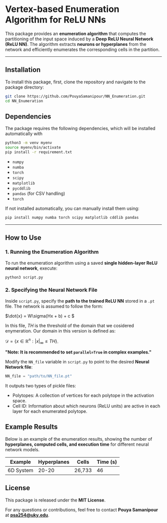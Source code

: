 # **Vertex-based Enumeration Algorithm for ReLU NNs**

This package provides an **enumeration algorithm** that computes the partitioning of the input space induced by a **Deep ReLU Neural Network (ReLU NN)**. The algorithm extracts **neurons or hyperplanes** from the network and efficiently enumerates the corresponding cells in the partition.

---

## **Installation**
To install this package, first, clone the repository and navigate to the package directory:

```sh
git clone https://github.com/PouyaSamanipour/NN_Enumeration.git
cd NN_Enumeration
```
<!-- This will install the package in **editable mode**, allowing you to modify the code without reinstalling. -->

<!-- Alternatively, if the package is published on PyPI, install it directly with:

```sh
pip install Enumeration_module
```

--- -->

## **Dependencies**
The package requires the following dependencies, which will be installed automatically with 
``` sh
python3 -m venv myenv
source myenv/bin/activate
pip install -r requirement.txt
```
- `numpy`
- `numba`
- `torch`
- `scipy`
- `matplotlib`
- `pycddlib`
- `pandas` (for CSV handling)
- `torch`

If not installed automatically, you can manually install them using:

```sh
pip install numpy numba torch scipy matplotlib cddlib pandas
```

---

## **How to Use**
### **1. Running the Enumeration Algorithm**
To run the enumeration algorithm using a saved **single hidden-layer ReLU neural network**, execute:

```sh
python3 script.py
```

### **2. Specifying the Neural Network File**
Inside `script.py`, specify the **path to the trained ReLU NN** stored in a `.pt` file. The network is assumed to follow the form:

$\dot{x} = W\sigma(Hx + b) + c $

In this file, $TH$ is the threshold of the domain that we cosidered enymeration. Our domain in this version is defined as:

$\mathcal D=\{x\in \mathbb R^n:|x|_\infty\leq TH\}$. 

**"Note: It is recommended to set `parallel=True` in complex examples."**  

Modify the `NN_file` variable in `script.py` to point to the desired **Neural Network file**:

```python
NN_file = "path/to/NN_file.pt"
```
It outputs two types of pickle files:

- Polytopes: A collection of vertices for each polytope in the activation space.
- Cell ID: Information about which neurons (ReLU units) are active in each layer for each enumerated polytope.

## **Example Results**
Below is an example of the enumeration results, showing the number of **hyperplanes, computed cells, and execution time** for different neural network models.

| Example       | Hyperplanes   | Cells      | Time (s)     |
|--------------|--------------|------------|-------------|
| 6D System    | 20-20        | 26,733     | 46          |

<!-- ---

## **Future Work**
- Extending the enumeration algorithm to **deep ReLU networks**.
- Improving efficiency using **parallel computation**.
- Adding support for **more complex dynamical systems**.

--- -->

## **License**
This package is released under the **MIT License**.

For any questions or contributions, feel free to contact **Pouya Samanipour** at **psa254@uky.edu**.


